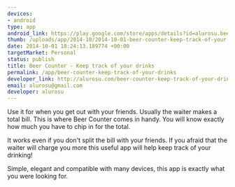 ```yaml
--- 
devices: 
- android
type: app
android_link: https://play.google.com/store/apps/details?id=alurosu.beer.counter
thumb: /uploads/app/2014-10/2014-10-01-beer-counter-keep-track-of-your-drinks.png
date: 2014-10-01 18:24:13.189774 +00:00
targetMarket: Personal
status: publish
title: Beer Counter - Keep track of your drinks
permalink: /app/beer-counter-keep-track-of-your-drinks
developer_link: http://alurosu.com/beer-counter-keep-track-of-your-drinks/
email: alurosu@gmail.com
developer: alurosu
---
```


Use it for when you get out with your friends. Usually the waiter makes a total bill. This is where Beer Counter comes in handy. You will know exactly how much you have to chip in for the total.

It works even if you don't split the bill with your friends. If you afraid that the waiter will charge you more this useful app will help keep track of your drinking!

Simple, elegant and compatible with many devices, this app is exactly what you were looking for.

